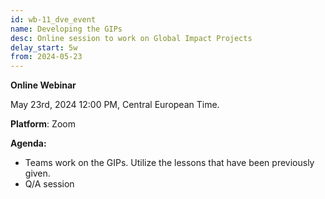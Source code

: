 ```yaml
---
id: wb-11_dve_event
name: Developing the GIPs 
desc: Online session to work on Global Impact Projects
delay_start: 5w
from: 2024-05-23
---
```


**Online Webinar**

May 23rd, 2024
12:00 PM, Central European Time.

**Platform**: Zoom

**Agenda:**
- Teams work on the GIPs. Utilize the lessons that have been previously given. 
- Q/A session
